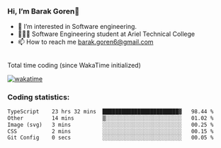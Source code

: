 ###  Hi, I’m Barak Goren👋
- 👀 I’m interested in Software engineering.
- 👨🏼‍🎓 Software Engineering student at Ariel Technical College
- 📫 How to reach me barak.goren6@gmail.com
##
Total time coding (since WakaTime initialized)

[![wakatime](https://wakatime.com/badge/user/5cc5ec80-a806-4ca2-a704-db29274e48cd.svg)](https://wakatime.com/@5cc5ec80-a806-4ca2-a704-db29274e48cd)

   
### Coding statistics:

<!--START_SECTION:waka-->

```txt
TypeScript    23 hrs 32 mins  ████████████████████████▓   98.44 %
Other         14 mins         ▒░░░░░░░░░░░░░░░░░░░░░░░░   01.02 %
Image (svg)   3 mins          ░░░░░░░░░░░░░░░░░░░░░░░░░   00.25 %
CSS           2 mins          ░░░░░░░░░░░░░░░░░░░░░░░░░   00.15 %
Git Config    0 secs          ░░░░░░░░░░░░░░░░░░░░░░░░░   00.05 %
```

<!--END_SECTION:waka-->

<!---
barakgoren/barakgoren is a ✨ special ✨ repository because its `README.md` (this file) appears on your GitHub profile.
You can click the Preview link to take a look at your changes.
--->
